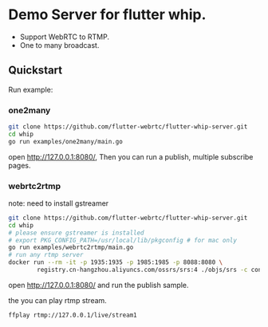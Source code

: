 # Demo Server for flutter whip.

* Support WebRTC to RTMP.
* One to many broadcast.

## Quickstart

Run example:

### one2many

```bash
git clone https://github.com/flutter-webrtc/flutter-whip-server.git
cd whip
go run examples/one2many/main.go
```

open <http://127.0.0.1:8080/>, Then you can run a publish, multiple subscribe pages.

### webrtc2rtmp

note: need to install gstreamer

```bash
git clone https://github.com/flutter-webrtc/flutter-whip-server.git
cd whip
# please ensure gstreamer is installed
# export PKG_CONFIG_PATH=/usr/local/lib/pkgconfig # for mac only
go run examples/webrtc2rtmp/main.go
# run any rtmp server
docker run --rm -it -p 1935:1935 -p 1985:1985 -p 8088:8080 \
        registry.cn-hangzhou.aliyuncs.com/ossrs/srs:4 ./objs/srs -c conf/docker.conf
```

open <http://127.0.0.1:8080/> and run the publish sample.

the you can play rtmp stream.

```bash
ffplay rtmp://127.0.0.1/live/stream1
```
